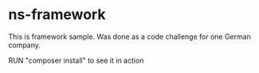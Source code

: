 # ns-framework
This is framework sample.
Was done as a code challenge for one German company.

RUN 
"composer install"
to see it in action
